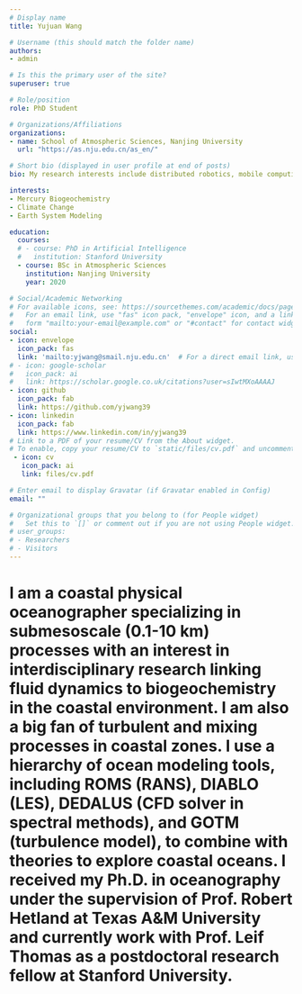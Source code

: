 ```yaml
---
# Display name
title: Yujuan Wang

# Username (this should match the folder name)
authors:
- admin

# Is this the primary user of the site?
superuser: true

# Role/position
role: PhD Student

# Organizations/Affiliations
organizations:
- name: School of Atmospheric Sciences, Nanjing University
  url: "https://as.nju.edu.cn/as_en/"

# Short bio (displayed in user profile at end of posts)
bio: My research interests include distributed robotics, mobile computing and programmable matter.

interests:
- Mercury Biogeochemistry
- Climate Change
- Earth System Modeling

education:
  courses:
  # - course: PhD in Artificial Intelligence
  #   institution: Stanford University
  - course: BSc in Atmospheric Sciences
    institution: Nanjing University
    year: 2020

# Social/Academic Networking
# For available icons, see: https://sourcethemes.com/academic/docs/page-builder/#icons
#   For an email link, use "fas" icon pack, "envelope" icon, and a link in the
#   form "mailto:your-email@example.com" or "#contact" for contact widget.
social:
- icon: envelope
  icon_pack: fas
  link: 'mailto:yjwang@smail.nju.edu.cn'  # For a direct email link, use "mailto:test@example.org".
# - icon: google-scholar
#   icon_pack: ai
#   link: https://scholar.google.co.uk/citations?user=sIwtMXoAAAAJ
- icon: github
  icon_pack: fab
  link: https://github.com/yjwang39
- icon: linkedin
  icon_pack: fab
  link: https://www.linkedin.com/in/yjwang39
# Link to a PDF of your resume/CV from the About widget.
# To enable, copy your resume/CV to `static/files/cv.pdf` and uncomment the lines below.
 - icon: cv
   icon_pack: ai
   link: files/cv.pdf

# Enter email to display Gravatar (if Gravatar enabled in Config)
email: ""

# Organizational groups that you belong to (for People widget)
#   Set this to `[]` or comment out if you are not using People widget.
# user_groups:
# - Researchers
# - Visitors
---
```


# I am a coastal physical oceanographer specializing in submesoscale (0.1-10 km) processes with an interest in interdisciplinary research linking fluid dynamics to biogeochemistry in the coastal environment. I am also a big fan of turbulent and mixing processes in coastal zones. I use a hierarchy of ocean modeling tools, including ROMS (RANS), DIABLO (LES), DEDALUS (CFD solver in spectral methods), and GOTM (turbulence model), to combine with theories to explore coastal oceans. I received my Ph.D. in oceanography under the supervision of Prof. Robert Hetland at Texas A&M University and currently work with Prof. Leif Thomas as a postdoctoral research fellow at Stanford University.
